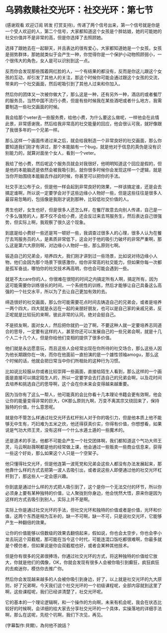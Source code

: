 # 乌鸦救赎社交光环：社交光环：第七节

(感谢观看 欢迎订阅 转发 打赏支持)，传递了两个信号出来，第一个信号就是你是一个受人欢迎的人，第二个信号，大家都知道这个女孩是个胖姑娘，她的可能她的社交价值并不是非常的高，但是你选择了去照顾她。

选择了跟她去在一起聊天，并且表达的很有爱心，大家都知道她是一个女孩，女孩是弱势群体，那她就类似于会产生一种，你觉得你是一个保护小动物照顾弱小，一个很伟大的角色，女人是可以识别到这一点。

反而你会发现那些围着网红脸的人，一个有结果的都没有，反而是你这儿跟这个女孩的互动，却引发了其他人的关注，那这个时候你可能会通过跟这个女孩的交流，带来的一个社交画面，然后呢吸引到了其他人过来和你加入。

然后你的团体又一次被你做大了，那么这是一种，还有另外一种，酒店的或者餐厅的服务员，当然中国不流行小费，但是有些时候我在某些酒吧或者什么地方，我需要制造一些社交画面的时候。

我会给那个veter去一些服务费，给他小费，为什么要这么做呢，一样他会在此情此景，非常感谢我，然后给我非常高的社交能量的回应，他会很认可我，就好像跟了我很多年的一个兄弟一样。

那么这样一个画面传递过来之后，就会给我制造一个非常良好的社交画面，那么你要知道我们刚才有讲过，那个本能脑有一个bug，就是他对于信息的真伪是没有识别能力的，就算对面坐个女人，看到一个veter。

我给了他小费，然后呢这个服务员就会对我很好，他明明知道这个回应是假的，但是他的本能脑还是依然会被我吸引到，就你很多时候你会发现这样一个逻辑，就是当你开始围绕本能脑去作战的时候，你甚至可以把你的手法。

社交手法公布于众，但是他一样会起到非常良好的效果，一样该搞定谁，还是会去搞定谁啊，所以说一定要学会对于这些边缘小人物好一些，但是这些往往是很多人最容易忽略的，包括像是我刚才说到那种，比较低社交价值的人。

男生也好，女生也好，但是很多人还怎么样，在餐厅故意去向别人传递，自己是一个多么强势的人，那不仅不会给小费，还会反过来去骂服务生，然后表达自己很强势，但实际上啊，我观察了很久这个现象。

到底是给小费好一些还是骂一顿好一些，我调查过很多人的心理，很多人认为在餐厅去骂服务员的人，是素质非常低下，这会对于他的吸引力破坏的非常严重啊，那么这是第六大原则啊，对边缘小人物好一些，那么原则七啊。

锻造自己的兄弟会，培养四大，我们刚才讲到过一些场景，比如说对待边缘小人物，他们会因为那个场景下很感激你，给你非常高的社交能力，但如果你每一次都是孤军奋战，哪怕你的社交技术再高明，你也会可能会遇到一些。

就是不太care你的人，你很难在很短的时间之内搞定所有人啊，搞定所有，因为这可能需要你训练很长的时间，一个系统性的训练，然后才能够让自己具备这么高强的一个社交水平，所以为了去让自己更加有效的去。

缔造很好的社交画面，那么你可能需要花点时间去铸造自己的兄弟会，或者是培养一两个四大，四大就是永远在一起的亲朋好朋友，也可以是自己家的亲戚兄弟，反正呢就是比较玩的来啊，彼此非常的认同，绝对会挺自己。

不是损友啊，面对女人，然后把你就扔一边了啊，不要这种人就一定要培养志同道合的思导，一定要有这样的人，甚至你还可以发展自己的一些兄弟会啊，就是十几个人二十几个人，但是你给他们变相的提供了很多价值。

他们就是永远愿意玩，而且这些人会经常出现在你所待的社交场合，那么这些人因为他长期跟你在一块，而你在他面前一直扮演的是一个雄性领袖amogu，那么这个时候的话，他就会把日常当中你们所相处的这种行为习惯。

比如说比较服从你或者比较崇拜一些画面，直接给陌生人看到，那么这样的一个画面是直接可以搞定陌生人的，所以一定要学会去打造自己的兄弟会啊，以及花时间去培养和挑选自己的思导啊，这个会在你未来会变得越来越重要。

因为当你有了这么一帮人，他可能真的会比你看十几本理论书籍会更有效啊，他会让你的能量变得非常的巨大，OK那么原则九啊，万变不离其宗又绕回来了，保持独特的价值，什么意思呢。

就是你不管怎么样通过社交光环去杠杆别人对于你的吸引力，但是他本质上他不能够无中生有，巧妇难为五米之炊，他还得获真价实，你得有价值，你想想看，如果说是气功大师王灵，没有这样一个什么水遁土遁的一些魔术的。

还是道术的手法，他都不可能会产生一个社交团体啊，我们都知道这个气功大师王灵，马云啊赵薇啊都是他的经常做上课，他会通过一些贩卖一些商业信息来，获得一些这个好处，那么如果这个人只是一个空架子。

他只懂得社交光环，但是他连第一波死党和兄弟会这些人都没有办法发展起来，那他靠什么样的方式去把第一波人去吸引出，或者说这些人即便通过他的社交光环杠杆到了，那这些人一定会感兴趣。

你到底是通过什么样的方式把人吸引到了，这个是你一个无法交付的环节，所以你必须身上要有某种独特的价值，让人聚拢到你身边，他会恍然大悟，原来你是因为这样的方式去吸引到别人，实际上并不是啊。

实际上你是通过社交光环的手法，但社交光环和独特的价值或者是价值，光环和价值，这两个东西是相为互补的，缺一不可啊，缺一不可，只是说社交光环，它能够产生一种翻倍的效果。

让你的价值能够以倍数级的效果去翻倍起来，假如说，你也会太空步，你也会李小龙去玩这个双截棍，那可能在当今这个时代，可能连混口饭吃都很难啊，你最多就是个模仿者，但如果说是你会双截棍也好，或者会某种其他技术。

但是你有很多的兄弟很捧场，你通过社交光环的方式，将这种独特的价值给它放大，你就是他们的偶像，OK，你就会发现有很多人会被你吸引到癫狂，疯狂疯狂的去痴迷你，模仿你去推广你。

然后你会发现越来越多的人会被你吸引到身边，好了，以上就是社交光环的九大原则，好了兄弟啊，今天我们这个社交光环的一个初级课程呢，全部内容就到这里了啊，这些课程呢，我们已经讲清楚了，社交光环呢。

它的基本的一个理论逻辑啊，和一个操作的方向啊，未来有机会呢，我会在状态比较好的时候啊，会详细的给大家去分享社交光环的一个具体，实操落地的详细手法啊，那么在这呢，先挖个坑啊，我们下次见，再见。

(字幕製作:貝爾)，為何他不說話？